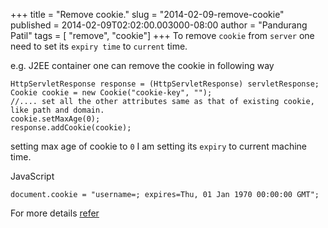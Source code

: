 +++
title = "Remove cookie."
slug = "2014-02-09-remove-cookie"
published = 2014-02-09T02:02:00.003000-08:00
author = "Pandurang Patil"
tags = [ "remove", "cookie"]
+++
To remove `cookie` from `server` one need to set its `expiry time` to `current` time.  
  
e.g. J2EE container one can remove the cookie in following way  
  

    HttpServletResponse response = (HttpServletResponse) servletResponse;
    Cookie cookie = new Cookie("cookie-key", "");
    //.... set all the other attributes same as that of existing cookie, like path and domain.  
    cookie.setMaxAge(0);
    response.addCookie(cookie);

  
setting max age of cookie to `0` I am setting its `expiry` to current machine time.  
  
JavaScript  

    document.cookie = "username=; expires=Thu, 01 Jan 1970 00:00:00 GMT";

For more details [refer](http://www.w3schools.com/js/js_cookies.asp)

